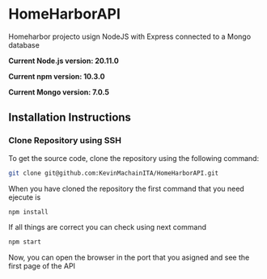 # HomeHarborAPI
Homeharbor projecto usign NodeJS with Express connected to a Mongo database

**Current Node.js version: 20.11.0**

**Current npm version: 10.3.0**

**Current Mongo version: 7.0.5**

## Installation Instructions

### Clone Repository using SSH

To get the source code, clone the repository using the following command:

```bash
git clone git@github.com:KevinMachainITA/HomeHarborAPI.git
```

When you have cloned the repository the first command that you need ejecute is

```bash
npm install
```

If all things are correct you can check using next command

```bash
npm start
```

Now, you can open the browser in the port that you asigned and see the first page of the API